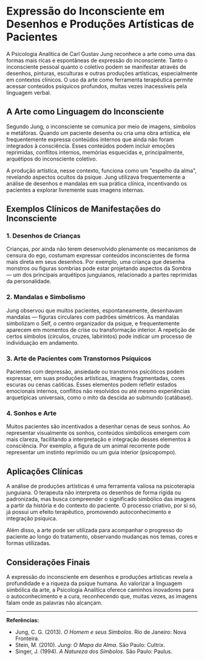 
# Expressão do Inconsciente em Desenhos e Produções Artísticas de Pacientes

A Psicologia Analítica de Carl Gustav Jung reconhece a arte como uma das formas mais ricas e espontâneas de expressão do inconsciente. Tanto o inconsciente pessoal quanto o coletivo podem se manifestar através de desenhos, pinturas, esculturas e outras produções artísticas, especialmente em contextos clínicos. O uso da arte como ferramenta terapêutica permite acessar conteúdos psíquicos profundos, muitas vezes inacessíveis pela linguagem verbal.

## A Arte como Linguagem do Inconsciente

Segundo Jung, o inconsciente se comunica por meio de imagens, símbolos e metáforas. Quando um paciente desenha ou cria uma obra artística, ele frequentemente expressa conteúdos internos que ainda não foram integrados à consciência. Esses conteúdos podem incluir emoções reprimidas, conflitos internos, memórias esquecidas e, principalmente, arquétipos do inconsciente coletivo.

A produção artística, nesse contexto, funciona como um "espelho da alma", revelando aspectos ocultos da psique. Jung utilizava frequentemente a análise de desenhos e mandalas em sua prática clínica, incentivando os pacientes a explorar livremente suas imagens internas.

## Exemplos Clínicos de Manifestações do Inconsciente

### 1. Desenhos de Crianças

Crianças, por ainda não terem desenvolvido plenamente os mecanismos de censura do ego, costumam expressar conteúdos inconscientes de forma mais direta em seus desenhos. Por exemplo, uma criança que desenha monstros ou figuras sombrias pode estar projetando aspectos da Sombra — um dos principais arquétipos junguianos, relacionado a partes reprimidas da personalidade.

### 2. Mandalas e Simbolismo

Jung observou que muitos pacientes, espontaneamente, desenhavam mandalas — figuras circulares com padrões simétricos. As mandalas simbolizam o Self, o centro organizador da psique, e frequentemente aparecem em momentos de crise ou transformação interior. A repetição de certos símbolos (círculos, cruzes, labirintos) pode indicar um processo de individuação em andamento.

### 3. Arte de Pacientes com Transtornos Psíquicos

Pacientes com depressão, ansiedade ou transtornos psicóticos podem expressar, em suas produções artísticas, imagens fragmentadas, cores escuras ou cenas caóticas. Esses elementos podem refletir estados emocionais internos, conflitos não resolvidos ou até mesmo experiências arquetípicas universais, como o mito da descida ao submundo (catábase).

### 4. Sonhos e Arte

Muitos pacientes são incentivados a desenhar cenas de seus sonhos. Ao representar visualmente os sonhos, conteúdos simbólicos emergem com mais clareza, facilitando a interpretação e integração desses elementos à consciência. Por exemplo, a figura de um animal recorrente pode representar um instinto reprimido ou um guia interior (psicopompo).

## Aplicações Clínicas

A análise de produções artísticas é uma ferramenta valiosa na psicoterapia junguiana. O terapeuta não interpreta os desenhos de forma rígida ou padronizada, mas busca compreender o significado simbólico das imagens a partir da história e do contexto do paciente. O processo criativo, por si só, já possui um efeito terapêutico, promovendo autoconhecimento e integração psíquica.

Além disso, a arte pode ser utilizada para acompanhar o progresso do paciente ao longo do tratamento, observando mudanças nos temas, cores e formas utilizadas.

## Considerações Finais

A expressão do inconsciente em desenhos e produções artísticas revela a profundidade e a riqueza da psique humana. Ao valorizar a linguagem simbólica da arte, a Psicologia Analítica oferece caminhos inovadores para o autoconhecimento e a cura, reconhecendo que, muitas vezes, as imagens falam onde as palavras não alcançam.

---

**Referências:**

- Jung, C. G. (2013). *O Homem e seus Símbolos*. Rio de Janeiro: Nova Fronteira.
- Stein, M. (2010). *Jung: O Mapa da Alma*. São Paulo: Cultrix.
- Singer, J. (1994). *A Natureza dos Símbolos*. São Paulo: Paulus.
```
